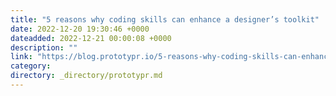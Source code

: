 ```yaml
---
title: "5 reasons why coding skills can enhance a designer’s toolkit"
date: 2022-12-20 19:30:46 +0000
dateadded: 2022-12-21 00:00:08 +0000
description: ""
link: "https://blog.prototypr.io/5-reasons-why-coding-skills-can-enhance-a-designers-toolkit-2eac775a6837?source=rss----eb297ea1161a---4"
category:
directory: _directory/prototypr.md
---
```

